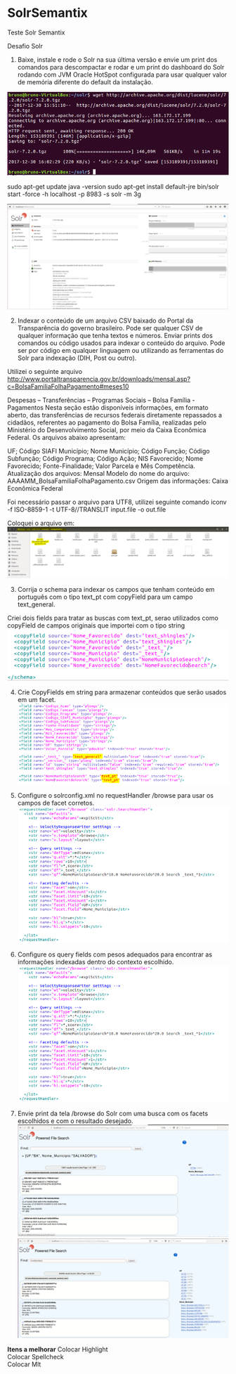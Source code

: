 # SolrSemantix
Teste Solr Semantix

Desafio Solr 

1. Baixe, instale e rode o Solr na sua última versão e envie um print dos comandos para descompactar e rodar e um print do dashboard do Solr rodando com JVM Oracle HotSpot configurada para usar qualquer valor de memória diferente do default da instalação. 

![alt text](https://github.com/brunoflammarion/SolrSemantix/blob/master/download.png)

sudo apt-get update
java -version
sudo apt-get install default-jre
bin/solr start -force -h localhost -p 8983 -s solr -m 3g

![alt text](https://github.com/brunoflammarion/SolrSemantix/blob/master/homesolr.png)

2. Indexar o conteúdo de um arquivo CSV baixado do Portal da Transparência do governo brasileiro. Pode ser qualquer CSV de qualquer informação que tenha textos e números. Enviar prints dos comandos ou código usados para indexar o conteúdo do arquivo. Pode ser por código em qualquer linguagem ou utilizando as ferramentas do Solr para indexação (DIH, Post ou outro). 

Utilizei o seguinte arquivo
http://www.portaltransparencia.gov.br/downloads/mensal.asp?c=BolsaFamiliaFolhaPagamento#meses10
 
Despesas – Transferências – Programas Sociais – Bolsa Família - Pagamentos
Nesta seção estão disponíveis informações, em formato aberto, das transferências de recursos federais diretamente repassados a cidadãos, referentes ao pagamento do Bolsa Família, realizadas pelo Ministério do Desenvolvimento Social, por meio da Caixa Econômica Federal.
Os arquivos abaixo apresentam:

UF; Código SIAFI Município; Nome Município; Código Função; Código Subfunção; Código Programa; Código Ação; NIS Favorecido; Nome Favorecido; Fonte-Finalidade; Valor Parcela e Mês Competência.
Atualização dos arquivos: Mensal
Modelo do nome do arquivo: AAAAMM_BolsaFamiliaFolhaPagamento.csv
Origem das informações: Caixa Econômica Federal

Foi necessário passar o arquivo para UTF8, utilizei seguinte comando
iconv -f ISO-8859-1 -t UTF-8//TRANSLIT input.file -o out.file

Coloquei o arquivo em:
![alt text](https://github.com/brunoflammarion/SolrSemantix/blob/master/arquivo.png)

3. Corrija o schema para indexar os campos que tenham conteúdo em português com o tipo text_pt com copyField para um campo text_general. 

Criei dois fields para tratar as buscas com text_pt, serao utilizados como copyField de campos originais que importei com o tipo string
![alt text](https://github.com/brunoflammarion/SolrSemantix/blob/96f9caa44ed5148246e510880610aea606352e5e/copyfield.PNG)

4. Crie CopyFields em string para armazenar conteúdos que serão usados em um facet. 
![alt text](https://github.com/brunoflammarion/SolrSemantix/blob/96f9caa44ed5148246e510880610aea606352e5e/Configuracoes%20field.PNG)

5. Configure o solrconfig.xml no requestHandler /browse para usar os campos de facet corretos. 
![alt text](https://github.com/brunoflammarion/SolrSemantix/blob/master/browse.PNG)

6. Configure os query fields com pesos adequados para encontrar as informações indexadas dentro do contexto escolhido. 
![alt text](https://github.com/brunoflammarion/SolrSemantix/blob/master/browse.PNG)

7. Envie print da tela /browse do Solr com uma busca com os facets escolhidos e com o resultado desejado. 
![alt text](https://github.com/brunoflammarion/SolrSemantix/blob/master/consulta%20com%20facet.png)
![alt text](https://github.com/brunoflammarion/SolrSemantix/blob/master/consulta%20texto.png)

<b>Itens a melhorar</b>
Colocar Highlight<br>
Colocar Spellcheck<br>
Colocar Mlt<br>

